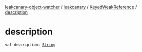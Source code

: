 [leakcanary-object-watcher](../../index.md) / [leakcanary](../index.md) / [KeyedWeakReference](index.md) / [description](./description.md)

# description

`val description: `[`String`](https://kotlinlang.org/api/latest/jvm/stdlib/kotlin/-string/index.html)